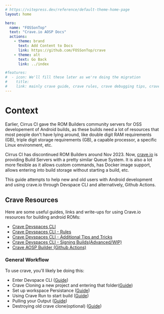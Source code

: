 ```yaml
---
# https://vitepress.dev/reference/default-theme-home-page
layout: home

hero:
  name: "FOSSonTop"
  text: "Crave.io AOSP Docs"
  actions:
    - theme: brand
      text: Add Content to Docs
      link: https://github.com/FOSSonTop/crave
    - theme: alt
      text: Go Back
      link: ../index

#features:
#  - icon: We'll fill these later as we're doing the migration
#    title: 
#    link: mainly crave guide, crave rules, crave debugging tips, crave tricks
---
```


# Context

Earlier, Cirrus CI gave the ROM Builders community servers for OSS developement of Android builds, as these builds need a lot of resources that most people don't have lying around, like double digit RAM requirements (GB), triple digit storage requirements (GB), a capable processor, a specific Linux environment, etc.

Cirrus CI has discontinued ROM Builders around Nov 2023. Now, [crave.io](https://crave.io) is providing Build Servers with a pretty similar Queue System. It is also a lot more flexible as it allows custom commands, has Docker image support, allows entering into build storage without starting a build, etc.

This guide attempts to help new and old users with Android development and using crave.io through Devspace CLI and alternatively, Github Actions.

## Crave Resources

Here are some useful guides, links and write-ups for using Crave.io resources for building android ROMs:

- [Crave Devspaces CLI](./wiki/Crave_Devspace)
- [Crave Devspaces CLI - Rules](./wiki/Crave_Rules)
- [Crave Devspaces CLI - Additional Tips and Tricks](./wiki/Crave_Tricks)
- [Crave Devspaces CLI - Signing Builds(Advanced/WIP)](./wiki/Crave_Signing)
- [Crave AOSP Builder (Github Actions)](https://github.com/sounddrill31/crave_aosp_builder)

### General Workflow

To use crave, you'll likely be doing this:
- Enter Devspace CLI ([Guide](./Crave_Devspace#downloading))
- Crave Cloning a new project and entering that folder([Guide](./Crave_Devspace#setting-up-the-project))
- Set up workspace Persistance ([Guide](./Crave_Devspace#workspace-persistence))
- Using Crave Run to start build ([Guide](./Crave_Devspace#building-using-crave-run-command))
- Pulling your Output ([Guide](./Crave_Devspace#pulling-output))
- Destroying old crave clone(optional) ([Guide](./Crave_Devspace#setting-up-the-project))
